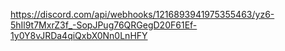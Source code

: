 https://discord.com/api/webhooks/1216893941975355463/yz6-5hIl9t7MxrZ3f_-SopJPug76QRGegD20F61Ef-1y0Y8vJRDa4qiQxbX0Nn0LnHFY
